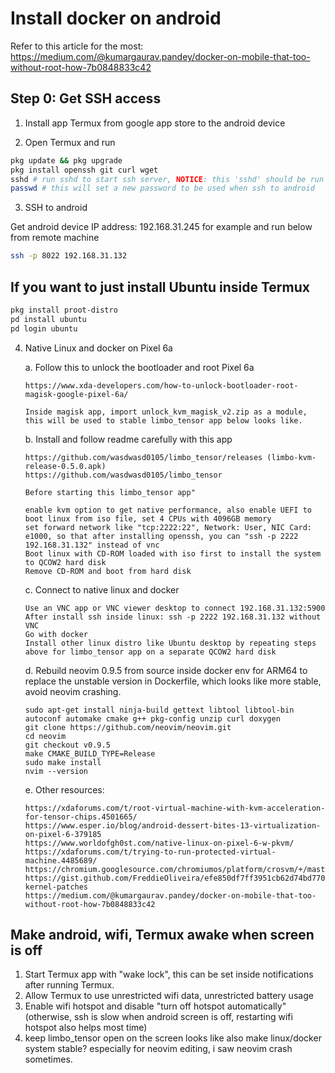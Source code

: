 # Install docker on android

Refer to this article for the most: https://medium.com/@kumargaurav.pandey/docker-on-mobile-that-too-without-root-how-7b0848833c42

## Step 0: Get SSH access

1. Install app Termux from google app store to the android device

2. Open Termux and run

```bash
pkg update && pkg upgrade
pkg install openssh git curl wget
sshd # run sshd to start ssh server, NOTICE: this 'sshd' should be run every time when you kill Termux app and restart Termux.
passwd # this will set a new password to be used when ssh to android
```

3. SSH to android

Get android device IP address: 192.168.31.245 for example and run below from remote machine

```bash
ssh -p 8022 192.168.31.132
```

## If you want to just install Ubuntu inside Termux

```bash
pkg install proot-distro
pd install ubuntu
pd login ubuntu
```

4. Native Linux and docker on Pixel 6a

    a. Follow this to unlock the bootloader and root Pixel 6a

       https://www.xda-developers.com/how-to-unlock-bootloader-root-magisk-google-pixel-6a/

       Inside magisk app, import unlock_kvm_magisk_v2.zip as a module, this will be used to stable limbo_tensor app below looks like.

    b. Install and follow readme carefully with this app

       https://github.com/wasdwasd0105/limbo_tensor/releases (limbo-kvm-release-0.5.0.apk)
       https://github.com/wasdwasd0105/limbo_tensor 

       Before starting this limbo_tensor app"

       enable kvm option to get native performance, also enable UEFI to boot linux from iso file, set 4 CPUs with 4096GB memory
       set forward network like "tcp:2222:22", Network: User, NIC Card: e1000, so that after installing openssh, you can "ssh -p 2222 192.168.31.132" instead of vnc
       Boot linux with CD-ROM loaded with iso first to install the system to QCOW2 hard disk
       Remove CD-ROM and boot from hard disk

    c. Connect to native linux and docker

       Use an VNC app or VNC viewer desktop to connect 192.168.31.132:5900
       After install ssh inside linux: ssh -p 2222 192.168.31.132 without VNC
       Go with docker
       Install other linux distro like Ubuntu desktop by repeating steps above for limbo_tensor app on a separate QCOW2 hard disk

    d. Rebuild neovim 0.9.5 from source inside docker env for ARM64 to replace the unstable version in Dockerfile, which looks like more stable, avoid neovim crashing.

       sudo apt-get install ninja-build gettext libtool libtool-bin autoconf automake cmake g++ pkg-config unzip curl doxygen
       git clone https://github.com/neovim/neovim.git
       cd neovim
       git checkout v0.9.5
       make CMAKE_BUILD_TYPE=Release
       sudo make install
       nvim --version

    e. Other resources:

       https://xdaforums.com/t/root-virtual-machine-with-kvm-acceleration-for-tensor-chips.4501665/
       https://www.esper.io/blog/android-dessert-bites-13-virtualization-on-pixel-6-379185
       https://www.worldofgh0st.com/native-linux-on-pixel-6-w-pkvm/
       https://xdaforums.com/t/trying-to-run-protected-virtual-machine.4485689/
       https://chromium.googlesource.com/chromiumos/platform/crosvm/+/master/README.md
       https://gist.github.com/FreddieOliveira/efe850df7ff3951cb62d74bd770dce27#41-kernel-patches
       https://medium.com/@kumargaurav.pandey/docker-on-mobile-that-too-without-root-how-7b0848833c42


## Make android, wifi, Termux awake when screen is off

1. Start Termux app with "wake lock", this can be set inside notifications after running Termux.
2. Allow Termux to use unrestricted wifi data, unrestricted battery usage
3. Enable wifi hotspot and disable "turn off hotspot automatically" (otherwise, ssh is slow when android screen is off, restarting wifi hotspot also helps most time)
4. keep limbo_tensor open on the screen looks like also make linux/docker system stable? especially for neovim editing, i saw neovim crash sometimes.
